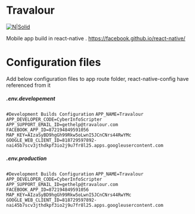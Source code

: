 # Travalour

[![N|Solid](https://s3.amazonaws.com/uat.travalour.webmedia/logo.jpg)](https://travalour.com/)

Mobile app build in react-native . https://facebook.github.io/react-native/

# Configuration files

Add below configuration files to app route folder, react-native-config have referenced from it

##### .env.developement

`#Development Builds Configuration`
`APP_NAME=Travalour`
`APP_DEVELOPER_CODE=CyberInfoScripter`
`APP_SUPPORT_EMAIL_ID=gethelp@travalour.com`
`FACEBOOK_APP_ID=872194849591056`
`MAP_KEY=AIzaSyBD9hgGh99Rkw5oLwnI5JCnCNrs44RwYMc`
`GOOGLE_WEB_CLIENT_ID=818729597892-nai45b7scv3jthdkpf3io2j9u7fr8l25.apps.googleusercontent.com`

##### .env.production

`#Development Builds Configuration`
`APP_NAME=Travalour`
`APP_DEVELOPER_CODE=CyberInfoScripter`
`APP_SUPPORT_EMAIL_ID=gethelp@travalour.com`
`FACEBOOK_APP_ID=872194849591056`
`MAP_KEY=AIzaSyBD9hgGh99Rkw5oLwnI5JCnCNrs44RwYMc`
`GOOGLE_WEB_CLIENT_ID=818729597892-nai45b7scv3jthdkpf3io2j9u7fr8l25.apps.googleusercontent.com`
